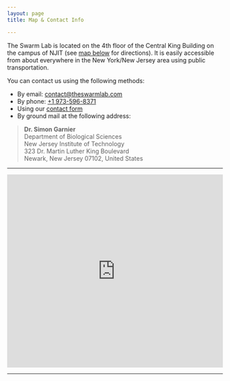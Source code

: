 ```yaml
---
layout: page
title: Map & Contact Info

---
```


The Swarm Lab is located on the 4th floor of the Central King Building on the campus of NJIT (see <a href="#map" 
class="page-scroll">map below</a> for 
directions). It is easily accessible from about everywhere in the New York/New Jersey area using public transportation.

You can contact us using the following methods:

+ By email: [contact@theswarmlab.com](mailto:contact@theswarmlab.com)
+ By phone: [+1 973-596-8371](tel:+1=9735968371)
+ Using our [contact form](/#contact)
+ By ground mail at the following address: 

>   **Dr. Simon Garnier**    
    Department of Biological Sciences  
    New Jersey Institute of Technology  
    323 Dr. Martin Luther King Boulevard  
    Newark, New Jersey 07102, United States  

---

<section id="map" class="map">
<iframe src="https://www.google.com/maps/embed?pb=!1m18!1m12!1m3!1d3022.8730492947107!2d-74.17925918419007!3d40.742818879328546!2m3!1f0!2f0!3f0!3m2!1i1024!2i768!4f13.1!3m3!1m2!1s0x89c2537dff1aaaab%3A0x227a12b41287c6d7!2sSwarm%20Lab!5e0!3m2!1sen!2sus!4v1630500028018!5m2!1sen!2sus" width="100%" height="450" style="border:0;" allowfullscreen="" loading="lazy"></iframe>
</section>

---